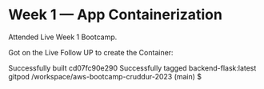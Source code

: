 # Week 1 — App Containerization

Attended Live Week 1 Bootcamp.

Got on the Live Follow UP to create the Container:

Successfully built cd07fc90e290
Successfully tagged backend-flask:latest
gitpod /workspace/aws-bootcamp-cruddur-2023 (main) $ 


